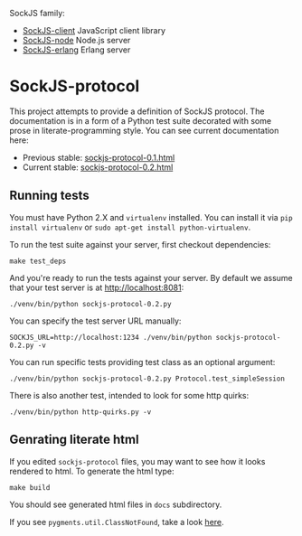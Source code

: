 SockJS family:

  * [SockJS-client](https://github.com/sockjs/sockjs-client) JavaScript client library
  * [SockJS-node](https://github.com/sockjs/sockjs-node) Node.js server
  * [SockJS-erlang](https://github.com/sockjs/sockjs-erlang) Erlang server


SockJS-protocol
===============

This project attempts to provide a definition of SockJS protocol. The
documentation is in a form of a Python test suite decorated with some
prose in literate-programming style. You can see current documentation
here:

 * Previous stable: [sockjs-protocol-0.1.html](http://sockjs.github.com/sockjs-protocol/sockjs-protocol-0.1.html)
 * Current stable: [sockjs-protocol-0.2.html](http://sockjs.github.com/sockjs-protocol/sockjs-protocol-0.2.html)


Running tests
-------------

You must have Python 2.X and `virtualenv` installed. You can install
it via `pip install virtualenv` or `sudo apt-get install
python-virtualenv`.

To run the test suite against your server, first checkout
dependencies:

    make test_deps

And you're ready to run the tests against your server. By default we
assume that your test server is at
[http://localhost:8081](http://localhost:8081):

    ./venv/bin/python sockjs-protocol-0.2.py

You can specify the test server URL manually:

    SOCKJS_URL=http://localhost:1234 ./venv/bin/python sockjs-protocol-0.2.py -v

You can run specific tests providing test class as an optional argument:

    ./venv/bin/python sockjs-protocol-0.2.py Protocol.test_simpleSession


There is also another test, intended to look for some http quirks:

    ./venv/bin/python http-quirks.py -v


Genrating literate html
-----------------------

If you edited `sockjs-protocol` files, you may want to see how it
looks rendered to html. To generate the html type:

    make build

You should see generated html files in `docs` subdirectory.

If you see `pygments.util.ClassNotFound`, take a look
[here](https://github.com/fitzgen/pycco/issues/39).

